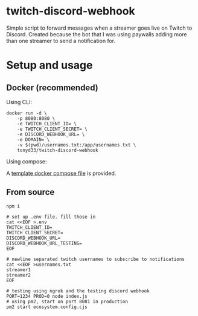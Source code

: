 # twitch-discord-webhook

Simple script to forward messages when a streamer goes live on Twitch to Discord. Created because the bot that I was using paywalls
adding more than one streamer to send a notification for.

# Setup and usage

## Docker (recommended)

Using CLI:
```
docker run -d \
    -p 8080:8080 \
    -e TWITCH_CLIENT_ID= \
    -e TWITCH_CLIENT_SECRET= \
    -e DISCORD_WEBHOOK_URL= \
    -e DOMAIN= \
    -v $(pwd)/usernames.txt:/app/usernames.txt \
    tonyd33/twitch-discord-webhook
```

Using compose:

A [template docker compose file](docker-compose-template.yml) is provided.

## From source
```
npm i

# set up .env file. fill those in
cat <<EOF >.env
TWITCH_CLIENT_ID=
TWITCH_CLIENT_SECRET=
DISCORD_WEBHOOK_URL=
DISCORD_WEBHOOK_URL_TESTING=
EOF

# newline separated twitch usernames to subscribe to notifications
cat <<EOF >usernames.txt
streamer1
streamer2
EOF

# testing using ngrok and the testing discord webhook
PORT=1234 PROD=0 node index.js
# using pm2, start on port 8081 in production
pm2 start ecosystem.config.cjs
```
